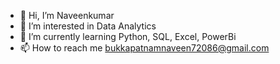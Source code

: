 - 👋 Hi, I’m Naveenkumar
- 👀 I’m interested in Data Analytics
- 🌱 I’m currently learning Python, SQL, Excel, PowerBi
- 📫 How to reach me [bukkapatnamnaveen72086@gmail.com](bukkapatnamnaveen72086@gmail.com)
 <!--- 💞️ I’m looking to collaborate on ...

- 😄 Pronouns: ...
- ⚡ Fun fact: ...
- --->

<!---
Naveenkumar9959/Naveenkumar9959 is a ✨ special ✨ repository because its `README.md` (this file) appears on your GitHub profile.
You can click the Preview link to take a look at your changes.
--->

